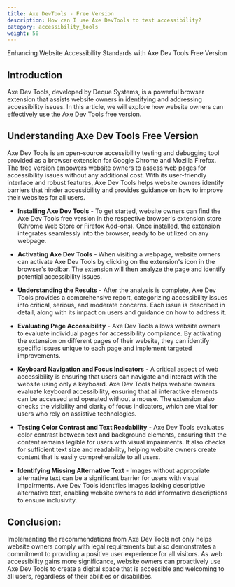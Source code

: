 ```yaml
---
title: Axe DevTools - Free Version 
description: How can I use Axe DevTools to test accessibility? 
category: accessibility_tools
weight: 50
---
```


Enhancing Website Accessibility Standards with Axe Dev Tools Free Version

## Introduction

Axe Dev Tools, developed by Deque Systems, is a powerful browser extension that assists website owners in identifying and addressing accessibility issues. In this article, we will explore how website owners can effectively use the Axe Dev Tools free version.

## Understanding Axe Dev Tools Free Version

Axe Dev Tools is an open-source accessibility testing and debugging tool provided as a browser extension for Google Chrome and Mozilla Firefox. The free version empowers website owners to assess web pages for accessibility issues without any additional cost. With its user-friendly interface and robust features, Axe Dev Tools helps website owners identify barriers that hinder accessibility and provides guidance on how to improve their websites for all users.

* **Installing Axe Dev Tools** - To get started, website owners can find the Axe Dev Tools free version in the respective browser's extension store (Chrome Web Store or Firefox Add-ons). Once installed, the extension integrates seamlessly into the browser, ready to be utilized on any webpage.

* **Activating Axe Dev Tools** - When visiting a webpage, website owners can activate Axe Dev Tools by clicking on the extension's icon in the browser's toolbar. The extension will then analyze the page and identify potential accessibility issues.

* **Understanding the Results** - After the analysis is complete, Axe Dev Tools provides a comprehensive report, categorizing accessibility issues into critical, serious, and moderate concerns. Each issue is described in detail, along with its impact on users and guidance on how to address it.

* **Evaluating Page Accessibility** - Axe Dev Tools allows website owners to evaluate individual pages for accessibility compliance. By activating the extension on different pages of their website, they can identify specific issues unique to each page and implement targeted improvements.

* **Keyboard Navigation and Focus Indicators** - A critical aspect of web accessibility is ensuring that users can navigate and interact with the website using only a keyboard. Axe Dev Tools helps website owners evaluate keyboard accessibility, ensuring that all interactive elements can be accessed and operated without a mouse. The extension also checks the visibility and clarity of focus indicators, which are vital for users who rely on assistive technologies.

* **Testing Color Contrast and Text Readability** - Axe Dev Tools evaluates color contrast between text and background elements, ensuring that the content remains legible for users with visual impairments. It also checks for sufficient text size and readability, helping website owners create content that is easily comprehensible to all users.

* **Identifying Missing Alternative Text** - Images without appropriate alternative text can be a significant barrier for users with visual impairments. Axe Dev Tools identifies images lacking descriptive alternative text, enabling website owners to add informative descriptions to ensure inclusivity.

## Conclusion:

Implementing the recommendations from Axe Dev Tools not only helps website owners comply with legal requirements but also demonstrates a commitment to providing a positive user experience for all visitors. As web accessibility gains more significance, website owners can proactively use Axe Dev Tools to create a digital space that is accessible and welcoming to all users, regardless of their abilities or disabilities.

